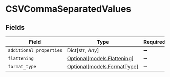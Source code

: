 # CSVCommaSeparatedValues


## Fields

| Field                                                  | Type                                                   | Required                                               | Description                                            |
| ------------------------------------------------------ | ------------------------------------------------------ | ------------------------------------------------------ | ------------------------------------------------------ |
| `additional_properties`                                | Dict[str, *Any*]                                       | :heavy_minus_sign:                                     | N/A                                                    |
| `flattening`                                           | [Optional[models.Flattening]](../models/flattening.md) | :heavy_minus_sign:                                     | N/A                                                    |
| `format_type`                                          | [Optional[models.FormatType]](../models/formattype.md) | :heavy_minus_sign:                                     | N/A                                                    |